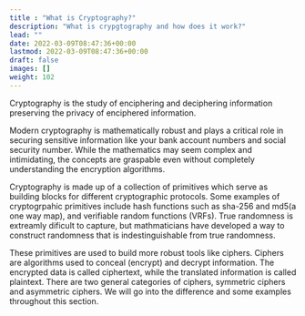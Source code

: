 ```yaml
---
title : "What is Cryptography?"
description: "What is crypgtography and how does it work?"
lead: ""
date: 2022-03-09T08:47:36+00:00
lastmod: 2022-03-09T08:47:36+00:00
draft: false
images: []
weight: 102
---
```


Cryptography is the study of enciphering and deciphering information preserving the privacy of enciphered information.

Modern cryptography is mathematically robust and plays a critical role in securing sensitive information like your bank account numbers and social security number. While the mathematics may seem complex and intimidating, the concepts are graspable even without completely understanding the encryption algorithms.

Cryptography is made up of a collection of primitives which serve as building blocks for different cryptographic protocols. Some examples of cryptogrpahic primitives include hash functions such as sha-256 and md5(a one way map), and verifiable random functions (VRFs). True randomness is extreamly dificult to capture, but mathmaticians have developed a way to construct randomness that is indestinguishable from true randomness.

These primitives are used to build more robust tools like ciphers. Ciphers are algorithms used to conceal (encrypt) and decrypt information. The encrypted data is called ciphertext, while the translated information is called plaintext. There are two general categories of ciphers, symmetric ciphers and asymmetric ciphers. We will go into the difference and some examples throughout this section.
